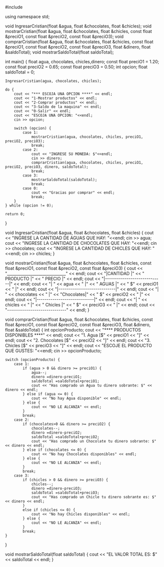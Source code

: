 #include <iostream>

using namespace std;

void IngresarCristian(float &agua, float &chocolates, float &chicles);
void mostrarCristian(float &agua, float &chocolates, float &chicles, const float &preciO1, const float &preciO2, const float &preciO3);
void comprarCristian(float &agua, float &chocolates, float &chicles, const float &preciO1, const float &preciO2, const float &preciO3, float &dinero, float &saldoTotal);
void mostrarSaldoTotal(float saldoTotal);

int main() {
    float agua, chocolates, chicles,dinero;
    const float preciO1 = 1.20;
    const float preciO2 = 0.65;
    const float preciO3 = 0.50;
    int opcion;
    float saldoTotal = 0;

    IngresarCristian(agua, chocolates, chicles);

    do {
        cout << "*** ESCOJA UNA OPCION ****" << endl;
        cout << "1-Mostrar productos" << endl;
        cout << "2-Comprar productos" << endl;
        cout << "3-Saldo de la maquina" << endl;
        cout << "0-Salir" << endl;
        cout << "ESCOJA UNA OPCION: "<<endl;
        cin >> opcion;

        switch (opcion) {
            case 1:
                mostrarCristian(agua, chocolates, chicles, preciO1, preciO2, preciO3);
                break;
            case 2:
                cout << "INGRESE SU MONEDA: $"<<endl;
                cin >> dinero;
                comprarCristian(agua, chocolates, chicles, preciO1, preciO2, preciO3, dinero, saldoTotal);
                break;
            case 3:
                mostrarSaldoTotal(saldoTotal);
                break;
            case 0:
                cout << "Gracias por comprar" << endl;
                break;
        }
    } while (opcion != 0);

    return 0;
}


void IngresarCristian(float &agua, float &chocolates, float &chicles) {
    cout << "INGRESE LA CANTIDAD DE AGUAS QUE HAY: "<<endl;
    cin >> agua;
    cout << "INGRESE LA CANTIDAD DE CHOCOLATES QUE HAY: "<<endl;
    cin >> chocolates;
    cout << "INGRESE LA CANTIDAD DE CHICLES QUE HAY: "<<endl;
    cin >> chicles;
}


void mostrarCristian(float &agua, float &chocolates, float &chicles, const float &preciO1, const float &preciO2, const float &preciO3) {
    cout << "______________________________" << endl;
    cout << "|CANTIDAD |" << " PRODUCTO |" << " PRECIO |" << endl;
    cout << "|-----------------------------|" << endl;
    cout << "|   " << agua << "    |" << "   AGUAS  |" << "  $" << preciO1 << "  |" << endl;
    cout << "|-----------------------------|" << endl;
    cout << "|   " << chocolates << "    |" << "Chocolates|" << " $" << preciO2 << "  |" << endl;
    cout << "|-----------------------------|" << endl;
    cout << "|   " << chicles << "    |" << " Chicles  |" << " $" << preciO3 << "   |" << endl;
    cout << "------------------------------" << endl;
}

void comprarCristian(float &agua, float &chocolates, float &chicles, const float &preciO1, const float &preciO2, const float &preciO3, float &dinero, float &saldoTotal) {
    int opcionProducto;
    cout << "**** PRODUCTOS DISPONIBLES ****" << endl;
    cout << "1. Agua [$" << preciO1 << "]" << endl;
    cout << "2. Chocolates [$" << preciO2 << "]" << endl;
    cout << "3. Chicles [$" << preciO3 << "]" << endl;
    cout << "ESCOJE EL PRODUCTO QUE GUSTES: "<<endl;
    cin >> opcionProducto;

    switch (opcionProducto) {
        case 1:
            if (agua > 0 && dinero >= preciO1) {
                agua--;
                dinero =dinero-preciO1;
                saldoTotal =saldoTotal+preciO1;
                cout << "Has comprado un Agua tu dinero sobrante: $" << dinero << endl;
            } else if (agua <= 0) {
                cout << "No hay Agua disponible" << endl;
            } else {
                cout << "NO LE ALCANZA" << endl;
            }
            break;
        case 2:
            if (chocolates>0 && dinero >= preciO2) {
                chocolates--;
                dinero =dinero-preciO2;
                saldoTotal =saldoTotal+preciO2;
                cout << "Has comprado un Chocolate tu dinero sobrante: $" << dinero << endl;
            } else if (chocolates <= 0) {
                cout << "No hay Chocolates disponibles" << endl;
            } else {
                cout << "NO LE ALCANZA" << endl;
            }
            break;
        case 3:
            if (chicles > 0 && dinero >= preciO3) {
                chicles--;
                dinero =dinero-preciO3;
                saldoTotal =saldoTotal+preciO3;
                cout << "Has comprado un Chicle tu dinero sobrante es: $" << dinero << endl;
            }
            else if (chicles <= 0) {
                cout << "No hay Chicles disponibles" << endl;
            } else {
                cout << "NO LE ALCANZA" << endl;
            }
            break;
    }
}

void mostrarSaldoTotal(float saldoTotal) {
    cout << "EL VALOR TOTAL ES: $" << saldoTotal << endl;
}
